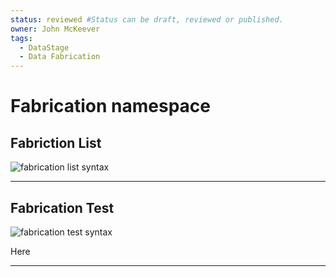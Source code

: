 ```yaml
---
status: reviewed #Status can be draft, reviewed or published. 
owner: John McKeever
tags:
  - DataStage
  - Data Fabrication
---
```

# Fabrication namespace

## Fabriction List

![fabrication list syntax](./images/fabrication-list.png "fabrication list syntax")

---

## Fabrication Test

![fabrication test syntax](./images/fabrication-test.png "fabrication test syntax")

Here

---
